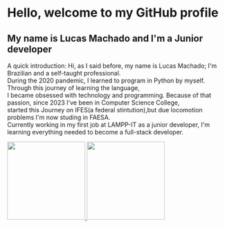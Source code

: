 <h1>Hello, welcome to my GitHub profile</h1>
<h2>My name is Lucas Machado and I'm a Junior developer</h2>
<p>A quick introduction: Hi, as I said before, my name is Lucas Machado; I'm  Brazilian and a self-taught professional.<br>
During the 2020 pandemic, I learned to program in Python by myself. Through this journey of learning the language,<br>
I became obsessed with technology and programming. Because of that passion, since 2023 I've been in Computer Science College,<br>
started this Journey on IFES(a federal stintution),but due locomotion problems I'm now studing in FAESA.<br>
Currently working in my first job at LAMPP-IT as a junior developer, I'm learning everything needed to become a full-stack developer.</p>
<div>
<a href="https://github.com/seu-usuário-aqui">
<img loading="lazy" height="180em" src="https://github-readme-stats.vercel.app/api/top-langs/?username=lucas-397&layout=compact&langs_count=7&theme=dracula"/>
<img loading="lazy" height="180em" src="https://github-readme-stats.vercel.app/api?username=seu-usuário-aqui&show_icons=true&theme=dracula&include_all_commits=true&count_private=true"/>
</div>
